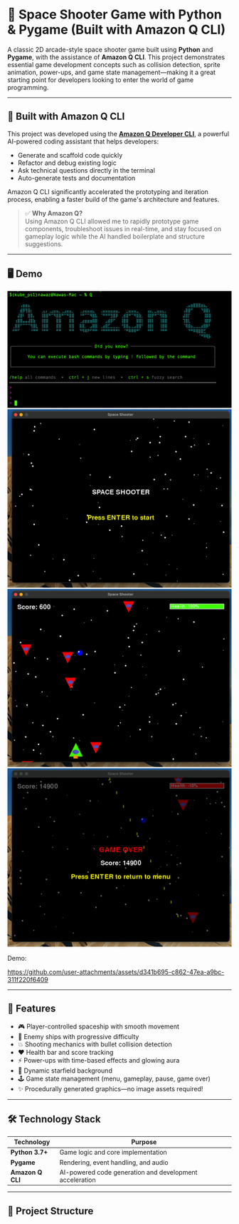 # 🚀 Space Shooter Game with Python & Pygame (Built with Amazon Q CLI)

A classic 2D arcade-style space shooter game built using **Python** and **Pygame**, with the assistance of **Amazon Q CLI**. This project demonstrates essential game development concepts such as collision detection, sprite animation, power-ups, and game state management—making it a great starting point for developers looking to enter the world of game programming.

---

## 🤖 Built with Amazon Q CLI

This project was developed using the [**Amazon Q Developer CLI**](https://docs.aws.amazon.com/amazonq/latest/dev/what-is-amazon-q-cli.html), a powerful AI-powered coding assistant that helps developers:

- Generate and scaffold code quickly
- Refactor and debug existing logic
- Ask technical questions directly in the terminal
- Auto-generate tests and documentation

Amazon Q CLI significantly accelerated the prototyping and iteration process, enabling a faster build of the game's architecture and features.

> ✅ **Why Amazon Q?**  
> Using Amazon Q CLI allowed me to rapidly prototype game components, troubleshoot issues in real-time, and stay focused on gameplay logic while the AI handled boilerplate and structure suggestions.

---

## 🖥️ Demo

![Amazon-Q](Documents/Screenshorts/images/Amzon-Q.png)
![Game-Start](Documents/Screenshorts/images/Game-Start.png)
![Game-Score](Documents/Screenshorts/images/Game-Score.png)
![Game-Over](Documents/Screenshorts/images/Game-Over.png)

Demo: 

https://github.com/user-attachments/assets/d341b695-c862-47ea-a9bc-311f220f6409

---

## 🧩 Features

- 🎮 Player-controlled spaceship with smooth movement
- 👾 Enemy ships with progressive difficulty
- 💥 Shooting mechanics with bullet collision detection
- ❤️ Health bar and score tracking
- ⚡ Power-ups with time-based effects and glowing aura
- 🌌 Dynamic starfield background
- 🕹️ Game state management (menu, gameplay, pause, game over)
- ✨ Procedurally generated graphics—no image assets required!

---

## 🛠 Technology Stack

| Technology | Purpose |
|------------|---------|
| **Python 3.7+** | Game logic and core implementation |
| **Pygame** | Rendering, event handling, and audio |
| **Amazon Q CLI** | AI-powered code generation and development acceleration |

---

## 📁 Project Structure

